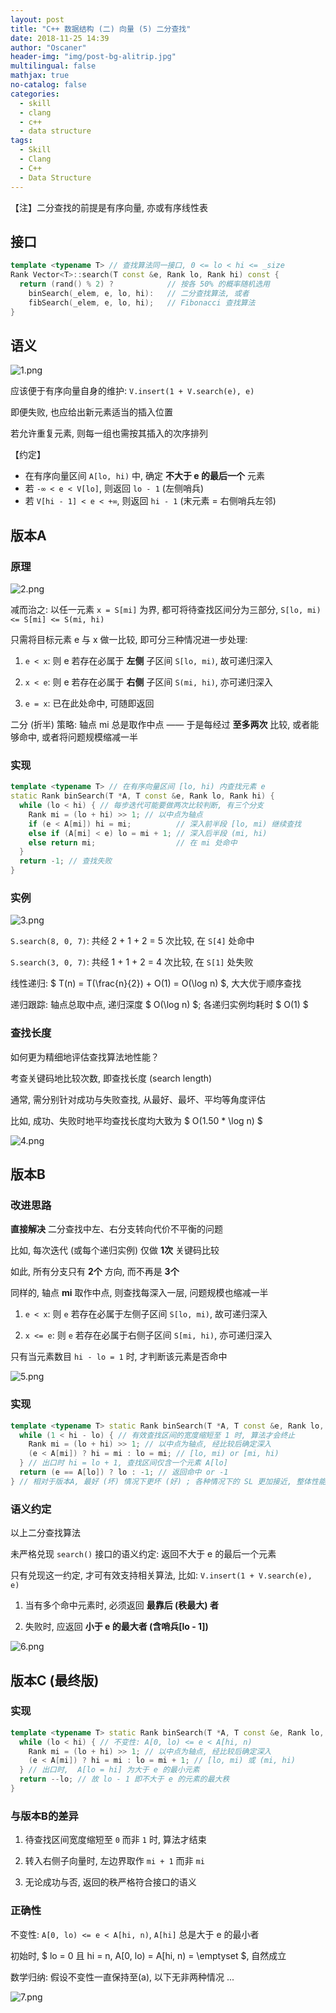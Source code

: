 ```yaml
---
layout: post
title: "C++ 数据结构 (二) 向量 (5) 二分查找"
date: 2018-11-25 14:39
author: "Oscaner"
header-img: "img/post-bg-alitrip.jpg"
multilingual: false
mathjax: true
no-catalog: false
categories:
  - skill
  - clang
  - c++
  - data structure
tags:
  - Skill
  - Clang
  - C++
  - Data Structure
---
```


【注】二分查找的前提是有序向量, 亦或有序线性表

## 接口

```cpp
template <typename T> // 查找算法同一接口, 0 <= lo < hi <= _size
Rank Vector<T>::search(T const &e, Rank lo, Rank hi) const {
  return (rand() % 2) ?            // 按各 50% 的概率随机选用
    binSearch(_elem, e, lo, hi):   // 二分查找算法, 或者
    fibSearch(_elem, e, lo, hi);   // Fibonacci 查找算法
}
```

## 语义

![1.png](/assets/img/in-post/skill/data-structure/post-vector-binary-search/1.png)

应该便于有序向量自身的维护: `V.insert(1 + V.search(e), e)`

即便失败, 也应给出新元素适当的插入位置

若允许重复元素, 则每一组也需按其插入的次序排列

【约定】

- 在有序向量区间 `A[lo, hi)` 中, 确定 **不大于 e 的最后一个** 元素
- 若 `-∞ < e < V[lo]`, 则返回 `lo - 1` (左侧哨兵)
- 若 `V[hi - 1] < e < +∞`, 则返回 `hi - 1` (末元素 = 右侧哨兵左邻)

## 版本A

### 原理

![2.png](/assets/img/in-post/skill/data-structure/post-vector-binary-search/2.png)

减而治之: 以任一元素 `x = S[mi]` 为界, 都可将待查找区间分为三部分, `S[lo, mi) <= S[mi] <= S(mi, hi)`

只需将目标元素 e 与 x 做一比较, 即可分三种情况进一步处理:

1. `e < x`: 则 e 若存在必属于 **左侧** 子区间 `S[lo, mi)`, 故可递归深入

2. `x < e`: 则 e 若存在必属于 **右侧** 子区间 `S(mi, hi)`, 亦可递归深入

3. `e = x`: 已在此处命中, 可随即返回

二分 (折半) 策略: 轴点 mi 总是取作中点 —— 于是每经过 **至多两次** 比较, 或者能够命中, 或者将问题规模缩减一半

### 实现

```cpp
template <typename T> // 在有序向量区间 [lo, hi) 内查找元素 e
static Rank binSearch(T *A, T const &e, Rank lo, Rank hi) {
  while (lo < hi) { // 每步迭代可能要做两次比较判断, 有三个分支
    Rank mi = (lo + hi) >> 1; // 以中点为轴点
    if (e < A[mi]) hi = mi;          // 深入前半段 [lo, mi) 继续查找
    else if (A[mi] < e) lo = mi + 1; // 深入后半段 (mi, hi)
    else return mi;                  // 在 mi 处命中
  }
  return -1; // 查找失败
}
```

### 实例

![3.png](/assets/img/in-post/skill/data-structure/post-vector-binary-search/3.png)

`S.search(8, 0, 7)`: 共经 2 + 1 + 2 = 5 次比较, 在 `S[4]` 处命中

`S.search(3, 0, 7)`: 共经 1 + 1 + 2 = 4 次比较, 在 `S[1]` 处失败

线性递归: $ T(n) = T(\frac{n}{2}) + O(1) = O(\log n) $, 大大优于顺序查找

递归跟踪: 轴点总取中点, 递归深度 $ O(\log n) $; 各递归实例均耗时 $ O(1) $

### 查找长度

如何更为精细地评估查找算法地性能？

考查关键码地比较次数, 即查找长度 (search length)

通常, 需分别针对成功与失败查找, 从最好、最坏、平均等角度评估

比如, 成功、失败时地平均查找长度均大致为 $ O(1.50 * \log n) $

![4.png](/assets/img/in-post/skill/data-structure/post-vector-binary-search/4.png)

## 版本B

### 改进思路

**直接解决** 二分查找中左、右分支转向代价不平衡的问题

比如, 每次迭代 (或每个递归实例) 仅做 **1次** 关键码比较

如此, 所有分支只有 **2个** 方向, 而不再是 **3个**

同样的, 轴点 **mi** 取作中点, 则查找每深入一层, 问题规模也缩减一半

1. `e < x`: 则 `e` 若存在必属于左侧子区间 `S[lo, mi)`, 故可递归深入

2. `x <= e`: 则 `e` 若存在必属于右侧子区间 `S[mi, hi)`, 亦可递归深入

只有当元素数目 `hi - lo = 1` 时, 才判断该元素是否命中

![5.png](/assets/img/in-post/skill/data-structure/post-vector-binary-search/5.png)

### 实现

```cpp
template <typename T> static Rank binSearch(T *A, T const &e, Rank lo, Rank hi) {
  while (1 < hi - lo) { // 有效查找区间的宽度缩短至 1 时, 算法才会终止
    Rank mi = (lo + hi) >> 1; // 以中点为轴点, 经比较后确定深入
    (e < A[mi]) ? hi = mi : lo = mi; // [lo, mi) or [mi, hi)
  } // 出口时 hi = lo + 1, 查找区间仅含一个元素 A[lo]
  return (e == A[lo]) ? lo : -1; // 返回命中 or -1
} // 相对于版本A, 最好 (坏) 情况下更坏 (好) ; 各种情况下的 SL 更加接近, 整体性能更趋稳定
```

### 语义约定

以上二分查找算法

未严格兑现 `search()` 接口的语义约定: 返回不大于 e 的最后一个元素

只有兑现这一约定, 才可有效支持相关算法, 比如: `V.insert(1 + V.search(e), e)`

1. 当有多个命中元素时, 必须返回 **最靠后 (秩最大) 者**

2. 失败时, 应返回 **小于 e 的最大者 (含哨兵[lo - 1])**

![6.png](/assets/img/in-post/skill/data-structure/post-vector-binary-search/6.png)

## 版本C (最终版)

### 实现

```cpp
template <typename T> static Rank binSearch(T *A, T const &e, Rank lo, Rank hi) {
  while (lo < hi) { // 不变性: A[0, lo) <= e < A[hi, n)
    Rank mi = (lo + hi) >> 1; // 以中点为轴点, 经比较后确定深入
    (e < A[mi]) ? hi = mi : lo = mi + 1; // [lo, mi) 或 (mi, hi)
  } // 出口时,  A[lo = hi] 为大于 e 的最小元素
  return --lo; // 故 lo - 1 即不大于 e 的元素的最大秩
}
```

### 与版本B的差异

1. 待查找区间宽度缩短至 `0` 而非 `1` 时, 算法才结束

2. 转入右侧子向量时, 左边界取作 `mi + 1` 而非 `mi`

3. 无论成功与否, 返回的秩严格符合接口的语义

### 正确性

不变性: `A[0, lo) <= e < A[hi, n)`, `A[hi]` 总是大于 e 的最小者

初始时, $ lo = 0 且 hi = n, A[0, lo) = A[hi, n) = \emptyset $, 自然成立

数学归纳: 假设不变性一直保持至(a), 以下无非两种情况 ...

![7.png](/assets/img/in-post/skill/data-structure/post-vector-binary-search/7.png)
